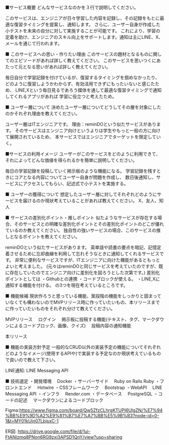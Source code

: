 ■サービス概要 どんなサービスなのかを３行で説明してください。

このサービスは、エンジニアが日々学習した内容を記録し、その記録をもとに最適な復習タイミングを提案し、通知します。 さらに、ユーザー自身が作成した小テストを未来の自分に対して実施することが可能です。 これにより、学習の定着を助け、エンジニアのスキル向上をサポートします。通知は主にLINE、X、メールを通じて行われます。

■ このサービスへの思い・作りたい理由 このサービスの題材となるものに関してのエピソードがあれば詳しく教えてください。 このサービスを思いつくにあたって元となる思いがあれば詳しく教えてください。

毎日自分で学習記録を付けているが、復習するタイミングを掴めなかったり、 どのように復習しようかわからず、有効活用できずにもったいないと感じたため、 LINE,Xという毎日見るであろう媒体を通して最適な復習タイミングで通知してくれるアプリがあれば 学習に役立つと考えたため。

■ ユーザー層について 決めたユーザー層についてどうしてその層を対象にしたのかそれぞれ理由を教えてください。

ユーザー層はITエンジニアです。 理由：reminDOという似たサービスがあります。 そのサービスはエンジニア向けというよりは学生やもっと一般の方に向けて展開されているため、 本サービスではエンジニアでターゲットを限定していく。

■サービスの利用イメージ ユーザーがこのサービスをどのように利用できて、それによってどんな価値を得られるかを簡単に説明してください。

毎日の学習記録を投稿していく掲示板のような機能になる。 学習記録を残すときにコアとなる内容についてユーザー自身が問題を作成し、 数日後通知し、サービスにアクセスしてもらい、記述式で小テストを実施する。

■ ユーザーの獲得について 想定したユーザー層に対してそれぞれどのようにサービスを届けるのか現状考えていることがあれば教えてください。 X、友人、知人

■ サービスの差別化ポイント・推しポイント 似たようなサービスが存在する場合、そのサービスとの明確な差別化ポイントとその差別化ポイントのどこが優れているのか教えてください。 独自性の強いサービスの場合、このサービスの推しとなるポイントを教えてください。

reminDOという似たサービスがあります。 英単語や読書の要点を暗記、記憶定着させるために忘却曲線を利用して忘れそうなときに通知してくれるサービスです。 非常に便利なサービスですが、ITエンジニアに向けた機能があるともっとよいと考えました。 (元々はreminDOと同じサービスを考えていたのですが、既に存在していたのでエンジニア向けに差別化を図ろうとした次第です。) 差別化ポイントとしては ・Githubとの連携 ・コードブロックが使える。 ・LINE,Xに通知する機能を付ける。 の3つを現在考えているところです。

■ 機能候補 現状作ろうと思っている機能、案段階の機能をしっかりと固まっていなくても構わないのでMVPリリース時に作っていたいもの、本リリースまでに作っていたいものをそれぞれ分けて教えてください。

MVPリリース 　ログイン 　掲示板に投稿する機能(テキスト、タグ、マークダウンによるコードブロック、画像、クイズ) 　投稿内容の通知機能

本リリース

■ 機能の実装方針予定 一般的なCRUD以外の実装予定の機能についてそれぞれどのようなイメージ(使用するAPIや)で実装する予定なのか現状考えているもので良いので教えて下さい。

LINE通知: LINE Messaging API

■ 技術選定 ・開発環境 　Docker ・サーバーサイド 　Ruby on Rails Ruby ・フロントエンド 　Hotwire ・CSSフレームワーク 　Bootstrap ・WebAPI 　LINE Messaging API ・インフラ 　Render.com ・データベース 　PostgreSQL ・コードの記述 　マークダウンによるコードブロック

Figma:https://www.figma.com/board/Qw5ZfzCLhrgKTUPI6UlgZN/%E7%94%BB%E9%9D%A2%E9%81%B7%E7%A7%BB%E5%9B%B3?node-id=0-1&t=MY01kUjn07LbjsxC-1

ER図: https://drive.google.com/file/d/1ui-FtANIzmq8PNon6RG9zxj3APSD1QnY/view?usp=sharing